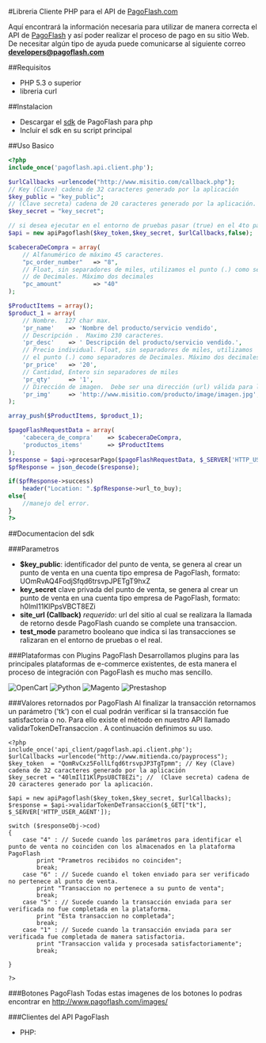 #Libreria Cliente PHP para el API de [PagoFlash.com](http://pagoflash.com)

Aquí encontrará la información necesaria para utilizar de manera correcta el API de [PagoFlash](http://pagoflash.com) y así poder realizar el proceso de pago en su sitio Web. De necesitar algún tipo de ayuda puede comunicarse al siguiente correo **developers@pagoflash.com**

##Requisitos
- PHP 5.3 o superior
- libreria curl

##Instalacion

- Descargar el [sdk](https://raw.githubusercontent.com/PagoFlash/pagoflash-sdk/master/pagoflash.api.client.php) de PagoFlash para php
- Incluir el sdk en su script principal

##Uso Basico
```php
<?php
include_once('pagoflash.api.client.php');

$urlCallbacks =urlencode("http://www.misitio.com/callback.php");
// Key (Clave) cadena de 32 caracteres generado por la aplicación
$key_public = "key_public"; 
// (Clave secreta) cadena de 20 caracteres generado por la aplicación.
$key_secret = "key_secret"; 

// si desea ejecutar en el entorno de pruebas pasar (true) en el 4to parametro
$api = new apiPagoflash($key_token,$key_secret, $urlCallbacks,false);

$cabeceraDeCompra = array(
    // Alfanumérico de máximo 45 caracteres.
    "pc_order_number"   => "8", 
    // Float, sin separadores de miles, utilizamos el punto (.) como separadores 
    // de Decimales. Máximo dos decimales
    "pc_amount"         => "40" 
);

$ProductItems = array();
$product_1 = array(
    // Nombre.  127 char max.
    'pr_name'    => 'Nombre del producto/servicio vendido', 
    // Descripción .  Maximo 230 caracteres.
    'pr_desc'    => ' Descripción del producto/servicio vendido.', 
    // Precio individual. Float, sin separadores de miles, utilizamos 
    // el punto (.) como separadores de Decimales. Máximo dos decimales
    'pr_price'   => '20',
    // Cantidad, Entero sin separadores de miles  
    'pr_qty'     => '1', 
    // Dirección de imagen.  Debe ser una dirección (url) válida para la imagen.
    'pr_img'     => 'http://www.misitio.com/producto/image/imagen.jpg', 
);

array_push($ProductItems, $product_1);

$pagoFlashRequestData = array(
    'cabecera_de_compra'    => $cabeceraDeCompra, 
    'productos_items'       => $ProductItems
);
$response = $api->procesarPago($pagoFlashRequestData, $_SERVER['HTTP_USER_AGENT']);
$pfResponse = json_decode($response);

if($pfResponse->success)
    header("Location: ".$pfResponse->url_to_buy);
else{
    //manejo del error.
}
?>
```
    
##Documentacion del sdk

###Parametros

- **$key_public**: identificador del punto de venta, se genera al crear un punto de venta en una cuenta tipo empresa de PagoFlash, formato: UOmRvAQ4FodjSfqd6trsvpJPETgT9hxZ 
- **key_secret** clave privada del punto de venta, se genera al crear un punto de venta en una cuenta tipo empresa de PagoFlash, formato: h0lmI11KlPpsVBCT8EZi
- **site_url (Callback)** *requerido*: url del sitio al cual se realizara la llamada de retorno desde PagoFlash cuando se complete una transaccion.
- **test_mode** parametro booleano que indica si las transacciones se ralizaran en el entorno de pruebas o el real.

###Plataformas con Plugins PagoFlash
Desarrollamos plugins para las principales plataformas de e-commerce existentes, de esta manera el proceso de integración con PagoFlash es mucho mas sencillo.


![OpenCart](http://www.paygatewayonline.com/wp-content/uploads/2014/10/opencart.png "OpenCart") ![Python](http://snag.gy/pyEp4.jpg "Python") ![Magento](http://www.web-design-phuket.com/images/magento.jpg "Magento") ![Prestashop](http://webpay.svea.com/PageFiles/16088/Prestashop_150x75.png "Prestashop")

###Valores retornados por PagoFlash
Al finalizar la transacción retornamos un parámetro ('tk') con el cual podrán verificar si la transacción fue satisfactoria o no. Para ello existe el método en nuestro API llamado validarTokenDeTransaccion . A continuación definimos su uso.

	<?php 
	include_once('api_client/pagoflash.api.client.php');
	$urlCallbacks =urlencode("http://www.mitienda.co/payprocess");
	$key_token  = "QomRvCxz5FollLfqd6trsvpJP3TgTpmm"; // Key (Clave) cadena de 32 caracteres generado por la aplicación
	$key_secret = "40lmIlI1KlPpsU8CT8EZi"; //  (Clave secreta) cadena de 20 caracteres generado por la aplicación.

	$api = new apiPagoflash($key_token,$key_secret, $urlCallbacks);
	$response = $api->validarTokenDeTransaccion($_GET["tk"], $_SERVER['HTTP_USER_AGENT']);

	switch ($responseObj->cod)
	{
	    case "4" : // Sucede cuando los parámetros para identificar el punto de venta no coinciden con los almacenados en la plataforma PagoFlash
	        print "Prametros recibidos no coinciden"; 
	        break;
	    case "6" : // Sucede cuando el token enviado para ser verificado no pertenece al punto de venta.
	        print "Transaccion no pertenece a su punto de venta";
	        break;
	    case "5" : // Sucede cuando la transacción enviada para ser verificada no fue completada en la plataforma.
	        print "Esta transaccion no completada";
	        break;
	    case "1" : // Sucede cuando la transacción enviada para ser verificada fue completada de manera satisfactoria.
	        print "Transaccion valida y procesada satisfactoriamente";
	        break;

	}

	?>

###Botones PagoFlash
Todas estas imagenes de los botones lo podras encontrar en http://www.pagoflash.com/images/

###Clientes del API PagoFlash

- PHP: 